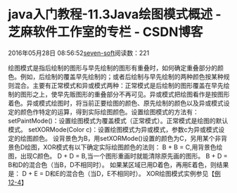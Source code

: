 
# java入门教程-11.3Java绘图模式概述 -  芝麻软件工作室的专栏 - CSDN博客


2016年05月28日 08:56:52[seven-soft](https://me.csdn.net/softn)阅读数：221


绘图模式是指后绘制的图形与早先绘制的图形有重叠时，如何确定重叠部分的颜色。例如，后绘制的覆盖早先绘制的；或者后绘制与早先绘制的两种颜色按某种规则混合。主要有正常模式和异或模式两种：正常模式是后绘制的图形覆盖在早先绘制的图形之上，使早先贩图形的重叠部分不再可见。异或模式把绘图看作是按图形着色。异或模式绘图时，将当前正要绘图的颜色、原先绘制的颜色以及异或模式设定的颜色作特定的运算，得到实际绘图颜色。设置绘图模式的方法有：setPaintMode()：设置绘图模式为覆盖模式（正常模式）。正常模式是绘图的默认模式。
setXORMode(Color c)：设置绘图模式为异或模式，参数c为异或模式设定的绘图颜色。
设背景色为B，用setXORMode()设置的颜色为C，另用某个非背景色D绘图，XOR模式有以下确定实际绘图颜色的法则：
B + B = C,用背景色绘图，出现C颜色。
D + D = B,当一个图形重画时就能清除原先画的图形。
B + D = B和D的混合色（当B，D不相同时）。
如果某区域已用D着色，再用E着色，则结果是：
D + E = D和E的混合色（当D，E不相同时）。
XOR绘图模式实例参见【[例12-4](http://www.weixueyuan.net/uploads/code/java/rumen/12-4.txt)】

